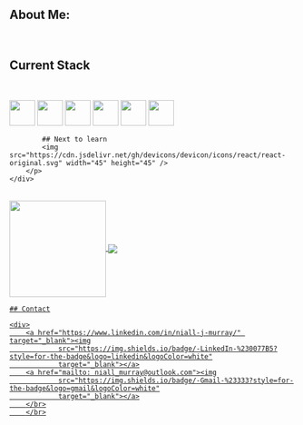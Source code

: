   ## About Me:

   </br>

   ## Current Stack

   <div style="display: inline_block"><br>
        <p>
            <img src="https://cdn.jsdelivr.net/gh/devicons/devicon/icons/java/java-original.svg" width="45" height="45" />
            <img src="https://cdn.jsdelivr.net/gh/devicons/devicon/icons/spring/spring-original-wordmark.svg" width="45" height="45" />
            <img src="https://cdn.jsdelivr.net/gh/devicons/devicon/icons/spring/spring-plain.svg" width="45" height="45" />
            <img src="https://cdn.jsdelivr.net/gh/devicons/devicon/icons/mysql/mysql-original.svg" width="45" height="45" />
            <img src="https://cdn.jsdelivr.net/gh/devicons/devicon/icons/javascript/javascript-original.svg" width="45" height="45" />
            <img src="https://cdn.jsdelivr.net/gh/devicons/devicon/icons/vscode/vscode-original-wordmark.svg" width="45" height="45" />

            ## Next to learn
            <img src="https://cdn.jsdelivr.net/gh/devicons/devicon/icons/react/react-original.svg" width="45" height="45" />
        </p>
    </div>

   </br>

   <div>
        <a href="https://github.com/Niall-J-Murray">
            <img align="center" height="170"
                src="https://github-readme-stats.vercel.app/api/top-langs/?username=Niall-J-Murray&layout=compact&langs_count=16&theme=dracula" />
            <img align="center"
                src="https://github-readme-stats.vercel.app/api?username=Niall-J-Murray&show_icons=true&theme=dracula&include_all_commits=true&count_private=true&hide=issues" />
    </div>

    ## Contact

    <div>
        <a href="https://www.linkedin.com/in/niall-j-murray/" target="_blank"><img
                src="https://img.shields.io/badge/-LinkedIn-%230077B5?style=for-the-badge&logo=linkedin&logoColor=white"
                target="_blank"></a>
        <a href="mailto: niall_murray@outlook.com"><img
                src="https://img.shields.io/badge/-Gmail-%23333?style=for-the-badge&logo=gmail&logoColor=white"
                target="_blank"></a>
        </br>
        </br>

   </div>

